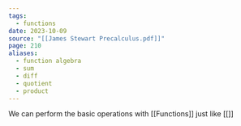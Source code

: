 ```yaml
---
tags:
  - functions
date: 2023-10-09
source: "[[James Stewart Precalculus.pdf]]"
page: 210
aliases:
  - function algebra
  - sum
  - diff
  - quotient
  - product
---
```

We can perform the basic operations with [[Functions]] just like [[]]